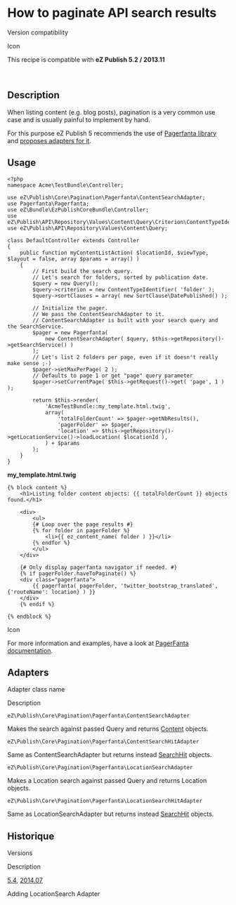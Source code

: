 How to paginate API search results
==================================

Version compatibility

Icon

This recipe is compatible with **eZ Publish 5.2 / 2013.11**

 

Description
-----------

When listing content (e.g. blog posts), pagination is a very common use
case and is usually painful to implement by hand.

For this purpose eZ Publish 5 recommends the use of [Pagerfanta
library](https://github.com/whiteoctober/Pagerfanta) and [proposes
adapters for
it](https://github.com/ezsystems/ezpublish-kernel/tree/master/eZ/Publish/Core/Pagination/Pagerfanta).

Usage
-----

``` {.sourceCode .theme:}
<?php
namespace Acme\TestBundle\Controller;

use eZ\Publish\Core\Pagination\Pagerfanta\ContentSearchAdapter;
use Pagerfanta\Pagerfanta;
use eZ\Bundle\EzPublishCoreBundle\Controller;
use eZ\Publish\API\Repository\Values\Content\Query\Criterion\ContentTypeIdentifier;
use eZ\Publish\API\Repository\Values\Content\Query;

class DefaultController extends Controller
{
    public function myContentListAction( $locationId, $viewType, $layout = false, array $params = array() )
    {
        // First build the search query.
        // Let's search for folders, sorted by publication date.
        $query = new Query();
        $query->criterion = new ContentTypeIdentifier( 'folder' );
        $query->sortClauses = array( new SortClause\DatePublished() );
 
        // Initialize the pager.
        // We pass the ContentSearchAdapter to it.
        // ContentSearchAdapter is built with your search query and the SearchService.
        $pager = new Pagerfanta( 
            new ContentSearchAdapter( $query, $this->getRepository()->getSearchService() ) 
        );
        // Let's list 2 folders per page, even if it doesn't really make sense ;-)
        $pager->setMaxPerPage( 2 );
        // Defaults to page 1 or get "page" query parameter
        $pager->setCurrentPage( $this->getRequest()->get( 'page', 1 ) );

        return $this->render(
            'AcmeTestBundle::my_template.html.twig',
            array(
                'totalFolderCount' => $pager->getNbResults(),
                'pagerFolder' => $pager,
                'location' => $this->getRepository()->getLocationService()->loadLocation( $locationId ),
            ) + $params
        );
    }
}
```

**my\_template.html.twig**

``` {.sourceCode .theme:}
{% block content %}
    <h1>Listing folder content objects: {{ totalFolderCount }} objects found.</h1>

    <div>
        <ul>
        {# Loop over the page results #}
        {% for folder in pagerFolder %}
            <li>{{ ez_content_name( folder ) }}</li>
        {% endfor %}
        </ul>
    </div>
 
    {# Only display pagerfanta navigator if needed. #}
    {% if pagerFolder.haveToPaginate() %}
    <div class="pagerfanta">
        {{ pagerfanta( pagerFolder, 'twitter_bootstrap_translated', {'routeName': location} ) }}
    </div>
    {% endif %}

{% endblock %}
```

Icon

For more information and examples, have a look at [PagerFanta
documentation](https://github.com/whiteoctober/Pagerfanta/blob/master/README.md).

Adapters
--------

Adapter class name

Description

    eZ\Publish\Core\Pagination\Pagerfanta\ContentSearchAdapter

Makes the search against passed Query and returns
[Content](https://github.com/ezsystems/ezpublish-kernel/blob/master/eZ/Publish/API/Repository/Values/Content/Content.php)
objects.

    eZ\Publish\Core\Pagination\Pagerfanta\ContentSearchHitAdapter

Same as ContentSearchAdapter but returns instead
[SearchHit](https://github.com/ezsystems/ezpublish-kernel/blob/master/eZ/Publish/API/Repository/Values/Content/Search/SearchHit.php)
objects.

    eZ\Publish\Core\Pagination\Pagerfanta\LocationSearchAdapter

Makes a Location search against passed Query and returns Location
objects.

    eZ\Publish\Core\Pagination\Pagerfanta\LocationSearchHitAdapter

Same as LocationSearchAdapter but returns instead
[SearchHit](https://github.com/ezsystems/ezpublish-kernel/blob/master/eZ/Publish/API/Repository/Values/Content/Search/SearchHit.php)
objects.

Historique
----------

Versions

Description

[5.4](https://jira.ez.no/browse/EZP/fixforversion/13180),
[2014.07](https://jira.ez.no/browse/EZP/fixforversion/13481)

Adding LocationSearch Adapter

 

 
